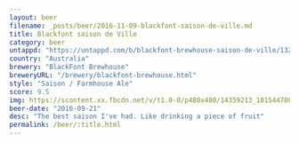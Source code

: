 ```yaml
---
layout: beer
filename: _posts/beer/2016-11-09-blackfont-saison-de-ville.md
title: Blackfont saison de Ville
category: beer
untappd: "https://untappd.com/b/blackfont-brewhouse-saison-de-ville/1328437"
country: "Australia"
brewery: "BlackFont Brewhouse"
breweryURL: "/brewery/blackfont-brewhouse.html"
style: "Saison / Farmhouse Ale"
score: 9.5
img: https://scontent.xx.fbcdn.net/v/t1.0-0/p480x480/14359213_10154470823213745_2596732537954561642_n.jpg?_nc_cat=0&oh=bfe446729aaa596eec50fdf1bc851094&oe=5B7D7E9E
beer-date: "2016-09-21"
desc: "The best saison I've had. Like drinking a piece of fruit"
permalink: /beer/:title.html
---
```

